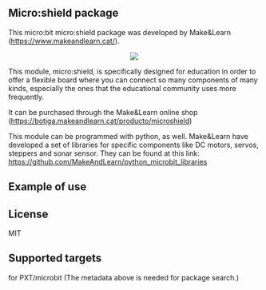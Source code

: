 ## Micro:shield package
This micro:bit micro:shield package was developed by Make&Learn (https://www.makeandlearn.cat/).

<p align="center">
  <img src="https://github.com/MakeAndLearn/pxt-microshield/blob/master/microshield.png">
</p>

This module, micro:shield, is specifically designed for education in order to offer a flexible board where you can connect so many components of many kinds, especially the ones that the educational community uses more frequently.

It can be purchased through the Make&Learn online shop (https://botiga.makeandlearn.cat/producto/microshield)

This module can be programmed with python, as well. Make&Learn have developed a set of libraries for specific components like  DC motors, servos, steppers and sonar sensor. They can be found at this link: https://github.com/MakeAndLearn/python_microbit_libraries

## Example of use



## License
MIT

## Supported targets
for PXT/microbit (The metadata above is needed for package search.)
